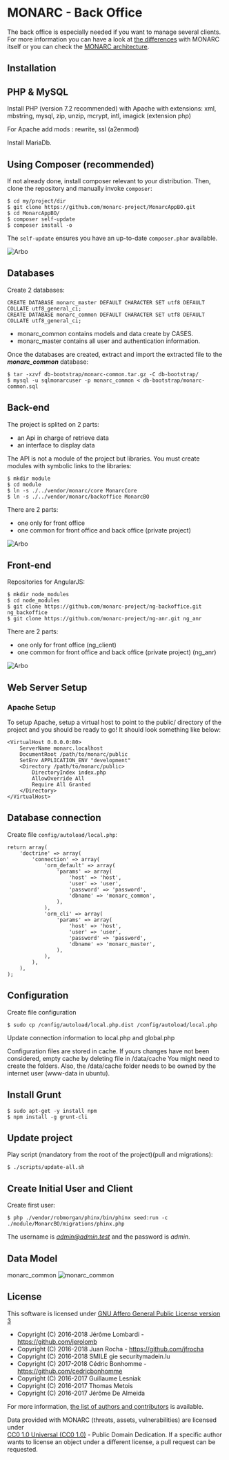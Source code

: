 MONARC - Back Office
====================

The back office is especially needed if you want to manage several clients.
For more information you can have a look at
[the differences](https://www.monarc.lu/product/#features-summary) with MONARC
itself or you can check the
[MONARC architecture](https://www.monarc.lu/documentation/technical-guide/#monarc-and-the-back-office).


Installation
------------

PHP & MySQL
-----------

Install PHP (version 7.2 recommended) with Apache with extensions:
xml, mbstring, mysql, zip, unzip, mcrypt, intl, imagick (extension php)

For Apache add mods : rewrite, ssl (a2enmod)

Install MariaDb.


Using Composer (recommended)
----------------------------

If not already done, install composer relevant to your distribution. Then,
clone the repository and manually invoke `composer`:

    $ cd my/project/dir
    $ git clone https://github.com/monarc-project/MonarcAppBO.git
    $ cd MonarcAppBO/
    $ composer self-update
    $ composer install -o

The `self-update` ensures you have an up-to-date `composer.phar` available.

![Arbo](public/img/arbo1.png "Arbo")


Databases
---------
Create 2 databases:

    CREATE DATABASE monarc_master DEFAULT CHARACTER SET utf8 DEFAULT COLLATE utf8_general_ci;
    CREATE DATABASE monarc_common DEFAULT CHARACTER SET utf8 DEFAULT COLLATE utf8_general_ci;

* monarc_common contains models and data create by CASES.
* monarc_master contains all user and authentication information.

Once the databases are created, extract and import the extracted file to the ***monarc_common*** database:

    $ tar -xzvf db-bootstrap/monarc-common.tar.gz -C db-bootstrap/
    $ mysql -u sqlmonarcuser -p monarc_common < db-bootstrap/monarc-common.sql


Back-end
--------

The project is splited on 2 parts:

* an Api in charge of retrieve data
* an interface to display data

The API is not a module of the project but libraries.
You must create modules with symbolic links to the libraries:

    $ mkdir module
    $ cd module
    $ ln -s ./../vendor/monarc/core MonarcCore
    $ ln -s ./../vendor/monarc/backoffice MonarcBO


There are 2 parts:

* one only for front office
* one common for front office and back office (private project)


![Arbo](public/img/arbo2.png "Arbo")


Front-end
---------

Repositories for AngularJS:

    $ mkdir node_modules
    $ cd node_modules
    $ git clone https://github.com/monarc-project/ng-backoffice.git ng_backoffice
    $ git clone https://github.com/monarc-project/ng-anr.git ng_anr

 There are 2 parts:
 * one only for front office (ng_client)
 * one common for front office and back office (private project) (ng_anr)


![Arbo](public/img/arbo3.png "Arbo")


Web Server Setup
----------------

### Apache Setup

To setup Apache, setup a virtual host to point to the public/ directory of the
project and you should be ready to go! It should look something like below:

    <VirtualHost 0.0.0.0:80>
        ServerName monarc.localhost
        DocumentRoot /path/to/monarc/public
        SetEnv APPLICATION_ENV "development"
        <Directory /path/to/monarc/public>
            DirectoryIndex index.php
            AllowOverride All
            Require All Granted
        </Directory>
    </VirtualHost>


Database connection
-------------------

Create file `config/autoload/local.php`:

    return array(
        'doctrine' => array(
            'connection' => array(
                'orm_default' => array(
                    'params' => array(
                        'host' => 'host',
                        'user' => 'user',
                        'password' => 'password',
                        'dbname' => 'monarc_common',
                    ),
                ),
                'orm_cli' => array(
                    'params' => array(
                        'host' => 'host',
                        'user' => 'user',
                        'password' => 'password',
                        'dbname' => 'monarc_master',
                    ),
                ),
            ),
        ),
    );



Configuration
-------------

Create file configuration

    $ sudo cp /config/autoload/local.php.dist /config/autoload/local.php

Update connection information to local.php and global.php

Configuration files are stored in cache.
If yours changes have not been considered, empty cache by deleting file in /data/cache
You might need to create the folders. Also, the /data/cache folder needs to be
owned by the internet user (www-data in ubuntu).

Install Grunt
-------------

    $ sudo apt-get -y install npm
    $ npm install -g grunt-cli

Update project
--------------
Play script (mandatory from the root of the project)(pull and migrations):

    $ ./scripts/update-all.sh


Create Initial User and Client
------------------------------

Create first user:

    $ php ./vendor/robmorgan/phinx/bin/phinx seed:run -c ./module/MonarcBO/migrations/phinx.php

The username is *admin@admin.test* and the password is *admin*.


Data Model
----------

monarc_common
![monarc_common](public/img/model-common.png "monarc_common")



License
-------

This software is licensed under
[GNU Affero General Public License version 3](http://www.gnu.org/licenses/agpl-3.0.html)

- Copyright (C) 2016-2018 Jérôme Lombardi - https://github.com/jerolomb
- Copyright (C) 2016-2018 Juan Rocha - https://github.com/jfrocha
- Copyright (C) 2016-2018 SMILE gie securitymadein.lu
- Copyright (C) 2017-2018 Cédric Bonhomme - https://github.com/cedricbonhomme
- Copyright (C) 2016-2017 Guillaume Lesniak
- Copyright (C) 2016-2017 Thomas Metois
- Copyright (C) 2016-2017 Jérôme De Almeida

For more information, [the list of authors and contributors](AUTHORS) is available.

Data provided with MONARC (threats, assets, vulnerabilities) are licensed under    
[CC0 1.0 Universal (CC0 1.0)](https://creativecommons.org/publicdomain/zero/1.0/) - Public Domain Dedication.
If a specific author wants to license an object under a different license,
a pull request can be requested.
